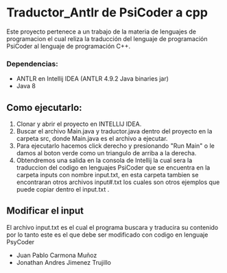 # Traductor_Antlr de PsiCoder a cpp

Este proyecto pertenece a un trabajo de la materia de lenguajes de programacion el cual reliza la traducción del lenguaje de programación PsiCoder al lenguaje de programación C++.

### Dependencias: 
* ANTLR en Intellij IDEA (ANTLR 4.9.2 Java binaries jar)
* Java 8

## Como ejecutarlo:

1. Clonar y abrir el proyecto en INTELLIJ IDEA.
2. Buscar el archivo Main.java y traductor.java dentro del proyecto en la carpeta src, donde Main.java es el archivo a ejecutar.
3. Para ejecutarlo hacemos click derecho y presionando "Run Main" o le damos al boton verde como un triangulo de arriba a la derecha.
4. Obtendremos una salida en la consola de Intellij la cual sera la traduccion del codigo en lenguajes PsiCoder que se encuentra en la carpeta inputs con nombre input.txt, en esta carpeta tambien se encontraran otros archivos input#.txt los cuales son otros ejemplos que puede copiar dentro el input.txt .

## Modificar el input

El archivo input.txt es el cual el programa buscara y traducira su contenido por lo tanto este es el que debe ser modificado con codigo en lenguaje PsyCoder

* Juan Pablo Carmona Muñoz
* Jonathan Andres Jimenez Trujillo
